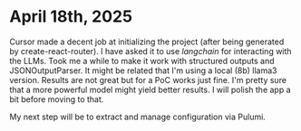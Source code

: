 # April 18th, 2025

Cursor made a decent job at initializing the project (after being generated by create-react-router).
I have asked it to use _langchain_ for interacting with the LLMs. Took me a while to make it work with structured outputs and JSONOutputParser. It might be related that I'm using a local (8b) llama3 version. Results are not great but for a PoC works just fine. I'm pretty sure that a more powerful model might yield better results.
I will polish the app a bit before moving to that.

My next step will be to extract and manage configuration via Pulumi.